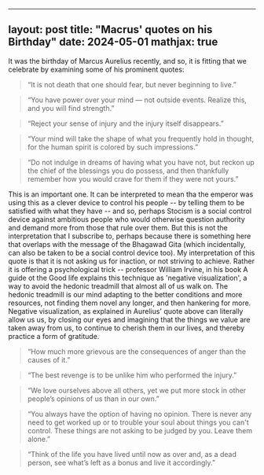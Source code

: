 
---
layout: post
title: "Macrus' quotes on his Birthday"
date: 2024-05-01
mathjax: true
---



It was the birthday of Marcus Aurelius recently, and so, it is fitting that we celebrate by examining some of his prominent quotes: 

> “It is not death that one should fear, but never beginning to live.”


> “You have power over your mind — not outside events. Realize this, and you will find strength.”


> “Reject your sense of injury and the injury itself disappears.”


> “Your mind will take the shape of what you frequently hold in thought, for the human spirit is colored by such impressions.”


> “Do not indulge in dreams of having what you have not, but reckon up the chief of the blessings you do possess, and then thankfully remember how you would crave for them if they were not yours.”

This is an important one. It can be interpreted to mean tha the emperor was using this as a clever device to control his people -- by telling them to be satisfied with what they have -- and so, perhaps Stocism is a social control device against ambitious people who would otherwise question authority and demand more from those that rule over them. But this is not the interpretation that I subscribe to, perhaps because there is something here that overlaps with the message of the Bhagawad Gita (which incidentally, can also be taken to be a social control device too). My interpretation of this quote is that it is not asking us for inaction, or not striving to achieve. Rather it is offering a psychological trick -- professor William Irvine, in his book A guide ot the Good life explains this technique as 'negative visualization', a way to avoid the hedonic treadmill that almost all of us walk on. The hedonic treadmill is our mind adapting to the better conditions and more resources, not finding them novel any longer, and then hankering for more. Negative visualization, as explained in Aurelius' quote above can literally allow us us, by closing our eyes and imagining that the things we value are taken away from us, to continue to cherish them in our lives, and thereby practice a form of gratitude. 


> “How much more grievous are the consequences of anger than the causes of it.”


> “The best revenge is to be unlike him who performed the injury.”


> “We love ourselves above all others, yet we put more stock in other people’s opinions of us than in our own.”


> “You always have the option of having no opinion. There is never any need to get worked up or to trouble your soul about things you can't control. These things are not asking to be judged by you. Leave them alone.”


> “Think of the life you have lived until now as over and, as a dead person, see what’s left as a bonus and live it accordingly.”

